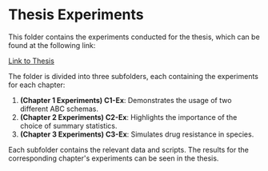# Thesis Experiments

This folder contains the experiments conducted for the thesis, which can be found at the following link:

[Link to Thesis](https://github.com/AbKalus/thesis-project-2024/blob/main/TESI_LAUREA_TRIENNALE_AIDA_ABDULA_KALUS.pdf)

The folder is divided into three subfolders, each containing the experiments for each chapter:

1. **(Chapter 1 Experiments) C1-Ex**: Demonstrates the usage of two different ABC schemas.
2. **(Chapter 2 Experiments) C2-Ex**: Highlights the importance of the choice of summary statistics.
3. **(Chapter 3 Experiments) C3-Ex**: Simulates drug resistance in species.

Each subfolder contains the relevant data and scripts.
The results for the corresponding chapter's experiments can be seen in the thesis.
